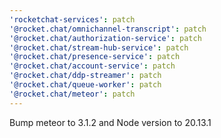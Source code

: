 ```yaml
---
'rocketchat-services': patch
'@rocket.chat/omnichannel-transcript': patch
'@rocket.chat/authorization-service': patch
'@rocket.chat/stream-hub-service': patch
'@rocket.chat/presence-service': patch
'@rocket.chat/account-service': patch
'@rocket.chat/ddp-streamer': patch
'@rocket.chat/queue-worker': patch
'@rocket.chat/meteor': patch
---
```


Bump meteor to 3.1.2 and Node version to 20.13.1
